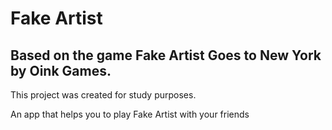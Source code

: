# Fake Artist

## Based on the game Fake Artist Goes to New York by Oink Games.

This project was created for study purposes.

An app that helps you to play Fake Artist with your friends

